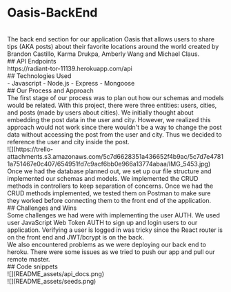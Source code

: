 # Oasis-BackEnd

<br />
The back end section for our application Oasis that allows users to share tips (AKA posts) about their favorite locations around the world created by Brandon Castillo, Karma Drukpa, Amberly Wang and Michael Claus.
<br />
## API Endpoints
<br />
https://radiant-tor-11139.herokuapp.com/api
<br />
## Technologies Used
<br />
- Javascript
- Node.js
- Express
- Mongoose
<br />
## Our Process and Approach
<br />
The first stage of our process was to plan out how our schemas and models would be related. With this project, there were three entities: users, cities, and posts (made by users about cities). We initially thought about embedding the post data in the user and city. However, we realized this approach would not work since there wouldn't be a way to change the post data without accessing the post from the user and city. Thus we decided to reference the user and city inside the post.
<br />
![](https://trello-attachments.s3.amazonaws.com/5c7d6628351a436652f4b9ac/5c7d7e47811a751467e0c407/654951fd7c9acf6bb0e966a13774abaa/IMG_5453.jpg)
<br />
Once we had the database planned out, we set up our file structure and implemented our schemas and models. We implemented the CRUD methods in controllers to keep separation of concerns. Once we had the CRUD methods implemented, we tested them on Postman to make sure they worked before connecting them to the front end of the application.
<br />
## Challenges and Wins
<br />
Some challenges we had were with implementing the user AUTH. We used user JavaScript Web Token AUTH to sign up and login users to our application.  Verifying a user is logged in was tricky since the React router is on the front end and JWT/bcrypt is on the back.
<br />
We also encountered problems as we were deploying our back end to heroku. There were some issues as we tried to push our app and pull our remote master.
<br />
## Code snippets
<br />
![](README_assets/api_docs.png)
<br />
![](README_assets/seeds.png)
